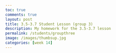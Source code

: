```yaml
---
toc: true
comments: true
layout: post
title: 3.5-3.7 Student Lesson (group 3)
description: My homework for the 3.5-3.7 lesson
permalink: /students/groupthree
image: /images/thumbsup.jpg
categories: [week 14]
---
```

